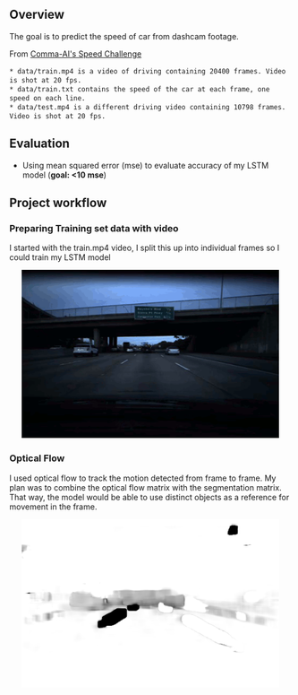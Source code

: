 ## Overview

The goal is to predict the speed of car from dashcam footage.

From [Comma-AI's Speed Challenge](https://github.com/commaai/speedchallenge)
```
* data/train.mp4 is a video of driving containing 20400 frames. Video is shot at 20 fps.
* data/train.txt contains the speed of the car at each frame, one speed on each line.
* data/test.mp4 is a different driving video containing 10798 frames. Video is shot at 20 fps.
```
## Evaluation
- Using mean squared error (mse) to evaluate accuracy of my LSTM model (**goal: <10 mse**)


## Project workflow

### Preparing Training set data with video
I started with the train.mp4 video, I split this up into individual frames so I could train my LSTM model

<p align="center">
  <img width="460" height="300" src="dash_cam.gif">
</p>


### Optical Flow
I used optical flow to track the motion detected from frame to frame. My plan was to combine the optical flow matrix with the segmentation matrix. That way, the model would be able to use distinct objects as a reference for movement in the frame. 

<p align="center">
  <img width="460" height="300" src="optical_flow_2.gif">
</p>

